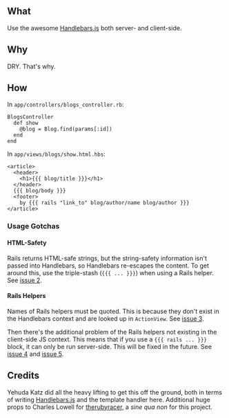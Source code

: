 ## What ##

Use the awesome [Handlebars.js](https://github.com/wycats/handlebars.js)
both server- and client-side.

## Why ##

DRY. That's why.

## How ##

In `app/controllers/blogs_controller.rb`:

    BlogsController
      def show
        @blog = Blog.find(params[:id])
      end
    end

In `app/views/blogs/show.html.hbs`:

    <article>
      <header>
        <h1>{{{ blog/title }}}</h1>
      </header>
      {{{ blog/body }}}
      <footer>
        by {{{ rails "link_to" blog/author/name blog/author }}}
    </article>

### Usage Gotchas ###

#### HTML-Safety ####

Rails returns HTML-safe strings, but the string-safety information
isn't passed into Handlebars, so Handlebars re-escapes the content.
To get around this, use the triple-stash (`{{{ ... }}}`) when
using a Rails helper.
See [issue 2](https://github.com/jamesarosen/handlebars-rails/issues/#issue/2).

#### Rails Helpers ####

Names of Rails helpers must be quoted. This is because they don't
exist in the Handlebars context and are looked up in `ActionView`.
See [issue 3](https://github.com/jamesarosen/handlebars-rails/issues/#issue/3).

Then there's the additional problem of the Rails helpers not existing
in the client-side JS context. This means that if you use a
`{{{ rails ... }}}` block, it can only be run server-side. This will
be fixed in the future.
See [issue 4](https://github.com/jamesarosen/handlebars-rails/issues/#issue/4)
and [issue 5](https://github.com/jamesarosen/handlebars-rails/issues/#issue/5).

## Credits ##

Yehuda Katz did all the heavy lifting to get this off the ground,
both in terms of writing
[Handlebars.js](https://github.com/wycats/handlebars.js) and the
template handler here.
Additional huge props to Charles Lowell for
[therubyracer](https://github.com/cowboyd/therubyracer),
a *sine qua non* for this project.
